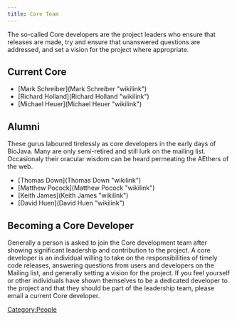```yaml
---
title: Core Team
---
```


The so-called Core developers are the project leaders who ensure that
releases are made, try and ensure that unanswered questions are
addressed, and set a vision for the project where appropriate.

Current Core
------------

-   [Mark Schreiber](Mark Schreiber "wikilink")
-   [Richard Holland](Richard Holland "wikilink")
-   [Michael Heuer](Michael Heuer "wikilink")

Alumni
------

These gurus laboured tirelessly as core developers in the early days of
BioJava. Many are only semi-retired and still lurk on the mailing list.
Occasionaly their oracular wisdom can be heard permeating the AEthers of
the web.

-   [Thomas Down](Thomas Down "wikilink")
-   [Matthew Pocock](Matthew Pocock "wikilink")
-   [Keith James](Keith James "wikilink")
-   [David Huen](David Huen "wikilink")

Becoming a Core Developer
-------------------------

Generally a person is asked to join the Core development team after
showing significant leadership and contribution to the project. A core
developer is an individual willing to take on the responsibilities of
timely code releases, answering questions from users and developers on
the Mailing list, and generally setting a vision for the project. If you
feel yourself or other individuals have shown themselves to be a
dedicated developer to the project and that they should be part of the
leadership team, please email a current Core developer.

<Category:People>
